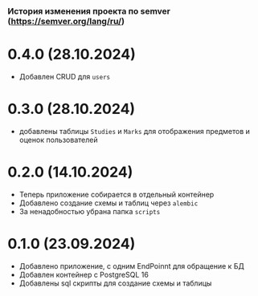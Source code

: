 ### История изменения проекта по semver (https://semver.org/lang/ru/)

# 0.4.0 (28.10.2024)
- Добавлен CRUD для `users`
# 0.3.0 (28.10.2024)
- добавлены таблицы `Studies` и `Marks` для отображения предметов и оценок пользователей
# 0.2.0 (14.10.2024)
- Теперь приложение собирается в отдельный контейнер
- Добавлено создание схемы и таблиц через `alembic`
- За ненадобностью убрана папка `scripts`
# 0.1.0 (23.09.2024)
- Добавлено приложение, с одним EndPoinnt для обращение к БД
- Добавлен контейнер с PostgreSQL 16
- Добавлены sql скрипты для создание схемы и таблицы